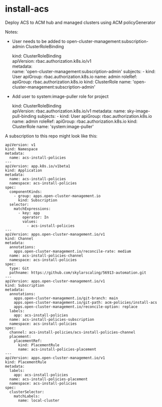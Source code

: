 # install-acs
Deploy ACS to ACM hub and managed clusters using ACM policyGenerator

Notes:
- User needs to be added to open-cluster-management:subscription-admin ClusterRoleBinding


    kind: ClusterRoleBinding  
    apiVersion: rbac.authorization.k8s.io/v1  
    metadata:  
      name: 'open-cluster-management:subscription-admin'
    subjects:
      - kind: User
        apiGroup: rbac.authorization.k8s.io
        name: admin
    roleRef:
      apiGroup: rbac.authorization.k8s.io
      kind: ClusterRole
      name: 'open-cluster-management:subscription-admin'

- Add user to system:image-puller role for project


    kind: ClusterRoleBinding  
    apiVersion: rbac.authorization.k8s.io/v1
    metadata:
      name: sky-image-pull-binding
    subjects:
      - kind: User
        apiGroup: rbac.authorization.k8s.io
        name: admin
    roleRef:
      apiGroup: rbac.authorization.k8s.io
      kind: ClusterRole
      name: 'system:image-puller'

A subscription to this repo might look like this:

    apiVersion: v1
    kind: Namespace
    metadata:
      name: acs-install-policies
    ---
    apiVersion: app.k8s.io/v1beta1
    kind: Application
    metadata:
      name: acs-install-policies
      namespace: acs-install-policies
    spec:
      componentKinds:
        - group: apps.open-cluster-management.io
          kind: Subscription
      selector:
        matchExpressions:
          - key: app
            operator: In
            values:
              - acs-install-policies
    ---
    apiVersion: apps.open-cluster-management.io/v1
    kind: Channel
    metadata:
      annotations:
        apps.open-cluster-management.io/reconcile-rate: medium
      name: acs-install-policies-channel
      namespace: acs-install-policies
    spec:
      type: Git
      pathname: https://github.com/skylarscaling/56913-automation.git
    ---
    apiVersion: apps.open-cluster-management.io/v1
    kind: Subscription
    metadata:
      annotations:
        apps.open-cluster-management.io/git-branch: main
        apps.open-cluster-management.io/git-path: acm-policies/install-acs
        apps.open-cluster-management.io/reconcile-option: replace
      labels:
        app: acs-install-policies
      name: acs-install-policies-subscription
      namespace: acs-install-policies
    spec:
      channel: acs-install-policies/acs-install-policies-channel
      placement:
        placementRef:
          kind: PlacementRule
          name: acs-install-policies-placement
    ---
    apiVersion: apps.open-cluster-management.io/v1
    kind: PlacementRule
    metadata:
      labels:
        app: acs-install-policies
      name: acs-install-policies-placement
      namespace: acs-install-policies
    spec:
      clusterSelector:
        matchLabels:
          name: local-cluster